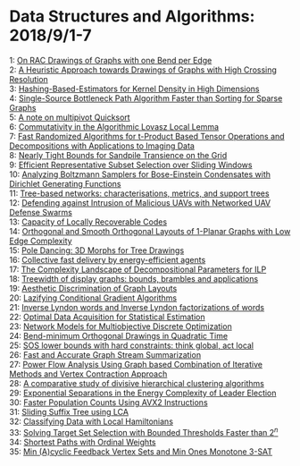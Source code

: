 # Data Structures and Algorithms: 2018/9/1-7  
1: [On RAC Drawings of Graphs with one Bend per Edge](https://doi.org/10.48550/arXiv.1808.10470)  
2: [A Heuristic Approach towards Drawings of Graphs with High Crossing  Resolution](https://doi.org/10.48550/arXiv.1808.10519)  
3: [Hashing-Based-Estimators for Kernel Density in High Dimensions](https://doi.org/10.48550/arXiv.1808.10530)  
4: [Single-Source Bottleneck Path Algorithm Faster than Sorting for Sparse  Graphs](https://doi.org/10.48550/arXiv.1808.10658)  
5: [A note on multipivot Quicksort](https://doi.org/10.48550/arXiv.1407.7459)  
6: [Commutativity in the Algorithmic Lovasz Local Lemma](https://doi.org/10.48550/arXiv.1506.08547)  
7: [Fast Randomized Algorithms for t-Product Based Tensor Operations and  Decompositions with Applications to Imaging Data](https://doi.org/10.48550/arXiv.1704.04362)  
8: [Nearly Tight Bounds for Sandpile Transience on the Grid](https://doi.org/10.48550/arXiv.1704.04830)  
9: [Efficient Representative Subset Selection over Sliding Windows](https://doi.org/10.48550/arXiv.1706.04764)  
10: [Analyzing Boltzmann Samplers for Bose-Einstein Condensates with  Dirichlet Generating Functions](https://doi.org/10.48550/arXiv.1708.02266)  
11: [Tree-based networks: characterisations, metrics, and support trees](https://doi.org/10.48550/arXiv.1710.07836)  
12: [Defending against Intrusion of Malicious UAVs with Networked UAV Defense  Swarms](https://doi.org/10.48550/arXiv.1808.06900)  
13: [Capacity of Locally Recoverable Codes](https://doi.org/10.48550/arXiv.1808.10262)  
14: [Orthogonal and Smooth Orthogonal Layouts of 1-Planar Graphs with Low  Edge Complexity](https://doi.org/10.48550/arXiv.1808.10536)  
15: [Pole Dancing: 3D Morphs for Tree Drawings](https://doi.org/10.48550/arXiv.1808.10738)  
16: [Collective fast delivery by energy-efficient agents](https://doi.org/10.48550/arXiv.1809.00077)  
17: [The Complexity Landscape of Decompositional Parameters for ILP](https://doi.org/10.48550/arXiv.1809.00585)  
18: [Treewidth of display graphs: bounds, brambles and applications](https://doi.org/10.48550/arXiv.1809.00907)  
19: [Aesthetic Discrimination of Graph Layouts](https://doi.org/10.48550/arXiv.1809.01017)  
20: [Lazifying Conditional Gradient Algorithms](https://doi.org/10.48550/arXiv.1610.05120)  
21: [Inverse Lyndon words and Inverse Lyndon factorizations of words](https://doi.org/10.48550/arXiv.1705.10277)  
22: [Optimal Data Acquisition for Statistical Estimation](https://doi.org/10.48550/arXiv.1711.01295)  
23: [Network Models for Multiobjective Discrete Optimization](https://doi.org/10.48550/arXiv.1802.08637)  
24: [Bend-minimum Orthogonal Drawings in Quadratic Time](https://doi.org/10.48550/arXiv.1804.05813)  
25: [SOS lower bounds with hard constraints: think global, act local](https://doi.org/10.48550/arXiv.1809.01207)  
26: [Fast and Accurate Graph Stream Summarization](https://doi.org/10.48550/arXiv.1809.01246)  
27: [Power Flow Analysis Using Graph based Combination of Iterative Methods  and Vertex Contraction Approach](https://doi.org/10.48550/arXiv.1809.01398)  
28: [A comparative study of divisive hierarchical clustering algorithms](https://doi.org/10.48550/arXiv.1506.08977)  
29: [Exponential Separations in the Energy Complexity of Leader Election](https://doi.org/10.48550/arXiv.1609.08486)  
30: [Faster Population Counts Using AVX2 Instructions](https://doi.org/10.48550/arXiv.1611.07612)  
31: [Sliding Suffix Tree using LCA](https://doi.org/10.48550/arXiv.1801.07449)  
32: [Classifying Data with Local Hamiltonians](https://doi.org/10.48550/arXiv.1807.00804)  
33: [Solving Target Set Selection with Bounded Thresholds Faster than $2^n$](https://doi.org/10.48550/arXiv.1807.10789)  
34: [Shortest Paths with Ordinal Weights](https://doi.org/10.48550/arXiv.1808.09410)  
35: [Min (A)cyclic Feedback Vertex Sets and Min Ones Monotone 3-SAT](https://doi.org/10.48550/arXiv.1809.01998)  